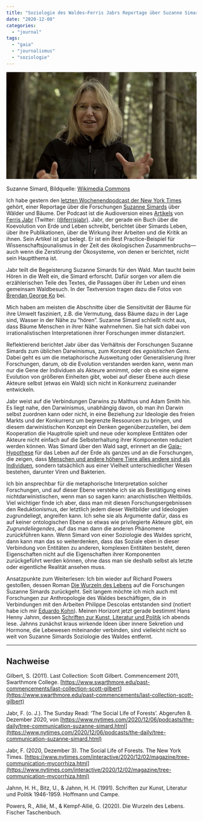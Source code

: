 ```yaml
---
title: "Soziologie des Waldes—Ferris Jabrs Reportage über Suzanne Simard"
date: "2020-12-08"
categories: 
  - "journal"
tags: 
  - "gaia"
  - "journalismus"
  - "soziologie"
---
```


[![Suzanne Simard](images/512px-Suzanne_Simard.jpg)](https://commons.wikimedia.org/wiki/File:Suzanne_Simard.jpg)

Suzanne Simard, Bildquelle: [Wikimedia Commons](https://commons.wikimedia.org/wiki/File:Suzanne_Simard.jpg)

Ich habe gestern den [letzten Wochenendpodcast der New York Times](https://www.nytimes.com/2020/12/06/podcasts/the-daily/tree-communication-suzanne-simard.html "The Sunday Read: ‘The Social Life of Forests’ - The New York Times") gehört, einer Reportage über die Forschungen [Suzanne Simards](https://forestry.ubc.ca/faculty-profile/suzanne-simard/ "Suzanne Simard | Faculty Member Profile | UBC Forestry") über Wälder und Bäume. Der Podcast ist die Audioversion eines [Artikels](https://www.nytimes.com/interactive/2020/12/02/magazine/tree-communication-mycorrhiza.html "The Social Life of Forests - The New York Times") von [Ferris Jabr](https://ferrisjabr.wordpress.com/ "Ferris Jabr") (Twitter: [(@ferrisjabr)](https://twitter.com/ferrisjabr?lang=de "Ferris Jabr (@ferrisjabr) / Twitter"). Jabr, der gerade ein Buch über die Koevolution von Erde und Leben schreibt, berichtet über Simards Leben, über ihre Publikationen, über die Wirkung ihrer Arbeiten und die Kritik an ihnen. Sein Artikel ist gut belegt. Er ist ein Best Practice-Beispiel für Wissenschaftsjounalismus in der Zeit des ökologischen Zusammenbruchs—auch wenn die Zerstörung der Ökosysteme, von denen er berichtet, nicht sein Hauptthema ist.

Jabr teilt die Begeisterung Suzanne Simards für den Wald. Man taucht beim Hören in die Welt ein, die Simard erforscht. Dafür sorgen vor allem die erzählerischen Teile des Textes, die Passagen über ihr Leben und einen gemeinsam Waldbesuch. In der Textversion tragen dazu die Fotos von [Brendan George Ko](http://www.brendangeorgeko.com/ "Brendan George Ko") bei.

Mich haben am meisten die Abschnitte über die Sensitivität der Bäume für ihre Umwelt fasziniert, z.B. die Vermutung, dass Bäume dazu in der Lage sind, Wasser in der Nähe zu “hören”. Suzanne Simard schließt nicht aus, dass Bäume Menschen in ihrer Nähe wahrnehmen. Sie hat sich dabei von irrationalistischen Interpretationen ihrer Forschungen immer distanziert.

Reflektierend berichtet Jabr über das Verhältnis der Forschungen Suzanne Simards zum üblichen Darwinismus, zum Konzept des _egoistischen Gens_. Dabei geht es um die metaphorische Ausweitung oder Generalisierung ihrer Forschungen, darum, ob die Evolution verstanden werden kann, wenn man nur die Gene der Individuen als Akteure annimmt, oder ob es eine eigene Evolution von größeren Einheiten gibt, wobei auf dieser Ebene auch diese Akteure selbst (etwas ein Wald) sich nicht in Konkurrenz zueinander entwickeln.

Jabr weist auf die Verbindungen Darwins zu Malthus und Adam Smith hin. Es liegt nahe, den Darwinismus, unabhängig davon, ob man ihn Darwin selbst zuordnen kann oder nicht, in eine Beziehung zur Ideologie des freien Markts und der Konkurrenz um begrenzte Ressourcen zu bringen, und diesem darwinistischen Konzept ein Denken gegenüberzustellen, bei dem Kooperation die Hauptrolle spielt und neue oder komplexe Entitäten oder Akteure nicht einfach auf die Selbsterhaltung ihrer Komponenten reduziert werden können. Was Simard über den Wald sagt, erinnert an die [Gaia-Hypothese](https://wittenbrink.net/lostandfound/ein-aufsatz-zur-geschichte-der-erdsystemwissenschaft-und-gaia-als-horizont-fuer-mein-blog/ "Ein Aufsatz zur Geschichte der Erdsystemwissenschaft—und Gaia als Horizont für mein Blog – Lost and Found") für das Leben auf der Erde als ganzes und an die Forschungen, die zeigen, dass [Menschen und andere höhere Tiere alles andere sind als Individuen](https://www.swarthmore.edu/past-commencements/last-collection-scott-gilbert "Last Collection: Scott Gilbert :: Past Commencements :: Swarthmore College"), sondern tatsächlich aus einer Vielheit unterschiedlicher Wesen bestehen, darunter Viren und Bakterien.

Ich bin ansprechbar für die metaphorische Interpretation solcher Forschungen, und auf dieser Ebene verstehe ich sie als Bestätigung eines nichtdarwinistischen, wenn man so sagen kann: anarchistischen Weltbilds. Viel wichtiger finde ich aber, dass man mit diesen Forschungsergebnissen den Reduktionismus, der letztlich jedem dieser Weltbilder und Ideologien zugrundeliegt, angreifen kann. Ich sehe sie als Argumente dafür, dass es auf keiner ontologischen Ebene so etwas wie privilegierte Akteure gibt, ein _Zugrundeliegendes_, auf das man dann die anderen Phänomene zurückführen kann. Wenn Simard von einer Soziologie des Waldes spricht, dann kann man das so weiterdenken, dass das Soziale eben in dieser Verbindung von Entitäten zu anderen, komplexen Entitäten besteht, deren Eigenschaften nicht auf die Eigenschaften ihrer Komponenten zurückgeführt werden können, ohne dass man sie deshalb selbst als letzte oder eigentliche Realität ansehen muss.

Ansatzpunkte zum Weiterlesen: Ich bin wieder auf Richard Powers gestoßen, dessen Roman [Die Wurzeln des Lebens](https://www.fischerverlage.de/buch/richard-powers-die-wurzeln-des-lebens-9783596703128 "Die Wurzeln des Lebens - Richard Powers | S. Fischer Verlage") auf die Forschungen Suzanne Simards zurückgeht. Seit langem möchte ich mich auch mit Forschungen zur Anthropologie des Waldes beschäftigen, die in Verbindungen mit den Arbeiten Philippe Descolas entstanden sind (notiert habe ich mir [Eduardo Kohn](https://www.mcgill.ca/anthropology/people/eduardokohn "Eduardo Kohn | Anthropology - McGill University")). Meinen Horizont jetzt gerade bestimmt Hans Henny Jahnn, dessen [Schriften zur Kunst, Literatur und Politik](https://www.hoffmann-und-campe.de/buch-info/schriften-zur-kunst-literatur-und-politik-buch-3104/ "Schriften zur Kunst, Literatur und Politik von Hans Henny Jahnn") ich abends lese. Jahnns zunächst kraus wirkende Ideen über innere Sekretion und Hormone, die Lebewesen miteinander verbinden, sind vielleicht nicht so weit von Suzanne Simards Soziologie des Waldes entfernt.

* * *

## Nachweise

Gilbert, S. (2011). Last Collection: Scott Gilbert. Commencement 2011, Swarthmore College. [https://www.swarthmore.edu/past-commencements/last-collection-scott-gilbert](https://www.swarthmore.edu/past-commencements/last-collection-scott-gilbert)

Jabr, F. (o. J.). The Sunday Read: ‘The Social Life of Forests’. Abgerufen 8. Dezember 2020, von [https://www.nytimes.com/2020/12/06/podcasts/the-daily/tree-communication-suzanne-simard.html](https://www.nytimes.com/2020/12/06/podcasts/the-daily/tree-communication-suzanne-simard.html)

Jabr, F. (2020, Dezember 3). The Social Life of Forests. The New York Times. [https://www.nytimes.com/interactive/2020/12/02/magazine/tree-communication-mycorrhiza.html](https://www.nytimes.com/interactive/2020/12/02/magazine/tree-communication-mycorrhiza.html)

Jahnn, H. H., Bitz, U., & Jahnn, H. H. (1991). Schriften zur Kunst, Literatur und Politik 1946-1959. Hoffmann und Campe.

Powers, R., Allié, M., & Kempf-Allié, G. (2020). Die Wurzeln des Lebens. Fischer Taschenbuch.
